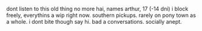 dont listen to this old thing no more hai, names arthur, 17 (-14 dni) i block freely, everythins a wip right now. southern pickups. rarely on pony town as a whole. i dont bite though say hi. bad a conversations. socially anept.
